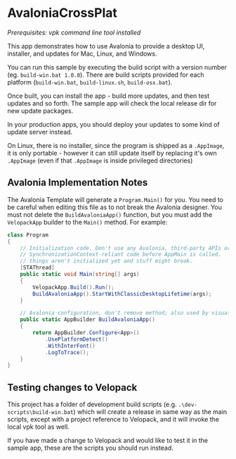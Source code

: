 # AvaloniaCrossPlat
_Prerequisites: vpk command line tool installed_

This app demonstrates how to use Avalonia to provide a desktop UI, installer, and updates for Mac, Linux, and Windows.

You can run this sample by executing the build script with a version number (eg. `build-win.bat 1.0.0`).
There are build scripts provided for each platform (`build-win.bat`, `build-linux.sh`, `build-osx.bat`).

Once built, you can install the app - build more updates, and then test updates and so forth. The sample app will check the local release dir for new update packages. 

In your production apps, you should deploy your updates to some kind of update server instead.

On Linux, there is no installer, since the program is shipped as a `.AppImage`, it is only portable - however it can still update itself by replacing it's own `.AppImage` (even if that `.AppImage` is inside privileged directories)

## Avalonia Implementation Notes
The Avalonia Template will generate a `Program.Main()` for you. You need to be careful when editing this file as to not break the Avalonia designer. You must not delete the `BuildAvaloniaApp()` function, but you must add the `VelopackApp` builder to the `Main()` method. For example:

```cs
class Program
{
    // Initialization code. Don't use any Avalonia, third-party APIs or any
    // SynchronizationContext-reliant code before AppMain is called. 
    // things aren't initialized yet and stuff might break.
    [STAThread]
    public static void Main(string[] args)
    {
        VelopackApp.Build().Run();
        BuildAvaloniaApp().StartWithClassicDesktopLifetime(args);
    }

    // Avalonia configuration, don't remove method; also used by visual designer.
    public static AppBuilder BuildAvaloniaApp()
    {
        return AppBuilder.Configure<App>()
            .UsePlatformDetect()
            .WithInterFont()
            .LogToTrace();
    }
}
```

## Testing changes to Velopack
This project has a folder of development build scripts (e.g. `.\dev-scripts\build-win.bat`) which will create a release in same way as the main scripts, except with a project reference to Velopack, and it will invoke the local vpk tool as well. 

If you have made a change to Velopack and would like to test it in the sample app, these are the scripts you should run instead.